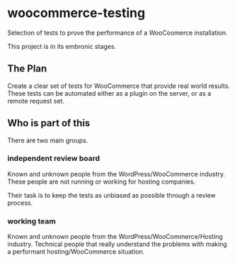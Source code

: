 # woocommerce-testing
Selection of tests to prove the performance of a WooCoomerce installation. 

This project is in its embronic stages. 

## The Plan

Create a clear set of tests for WooCommerce that provide real world results. These tests can be automated either as a plugin on the server, or as a remote request set. 


## Who is part of this
There are two main groups. 

### independent review board
Known and unknown people from the WordPress/WooCommerce industry. These people are not running or working for hosting companies.

Their task is to keep the tests as unbiased as possible through a review process. 

### working team
Known and unknown people from the WordPress/WooCommerce/Hosting industry. Technical people that really understand the problems with making a performant hosting/WooCommerce situation.
 
